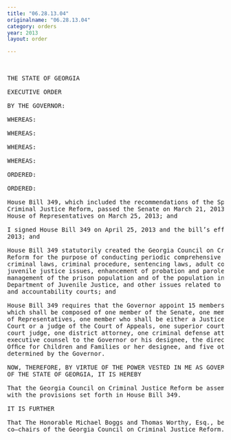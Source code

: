 ```yaml
---
title: "06.28.13.04"
originalname: "06.28.13.04"
category: orders
year: 2013
layout: order

---
```

<pre>
 

THE STATE OF GEORGIA

EXECUTIVE ORDER

BY THE GOVERNOR:

WHEREAS:

WHEREAS:

WHEREAS:

WHEREAS:

ORDERED:

ORDERED:

House Bill 349, which included the recommendations of the Special Council on
Criminal Justice Reform, passed the Senate on March 21, 2013 and passed the
House of Representatives on March 25, 2013; and

I signed House Bill 349 on April 25, 2013 and the bill’s effective date is July 1,
2013; and

House Bill 349 statutorily created the Georgia Council on Criminal Justice
Reform for the purpose of conducting periodic comprehensive reviews of
criminal laws, criminal procedure, sentencing laws, adult correctional issues,
juvenile justice issues, enhancement of probation and parole supervision, better
management of the prison population and of the population in the custody of the
Department of Juvenile Justice, and other issues related to criminal proceedings
and accountability courts; and

House Bill 349 requires that the Governor appoint 15 members to the Council,
which shall be composed of one member of the Senate, one member of the House
of Representatives, one member who shall be either a Justice of the Supreme
Court or a judge of the Court of Appeals, one superior court judge, one juvenile
court judge, one district attorney, one criminal defense attorney, one sheriff, the
executive counsel to the Governor or his designee, the director of the Governor’s
Ofﬁce for Children and Families or her designee, and five other members as
determined by the Governor.

NOW, THEREFORE, BY VIRTUE OF THE POWER VESTED IN ME AS GOVERNOR
OF THE STATE OF GEORGIA, IT IS HEREBY

That the Georgia Council on Criminal Justice Reform be assembled in accordance
with the provisions set forth in House Bill 349.

IT IS FURTHER

That The Honorable Michael Boggs and Thomas Worthy, Esq., be appointed as
co—chairs of the Georgia Council on Criminal Justice Reform.

</pre>

